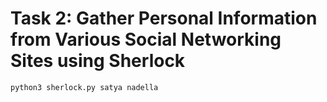 # Task 2: Gather Personal Information from Various Social Networking Sites using Sherlock

```
python3 sherlock.py satya nadella
```

